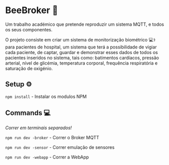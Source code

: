 # BeeBroker 🐝
Um trabalho académico que pretende reproduzir um sistema MQTT, e todos os seus componentes.

O projeto consiste em criar um sistema de monitorização biométrico 💻⚕️ para pacientes de hospital, um sistema que terá a possibilidade de vigiar cada paciente, de captar, guardar e demonstrar esses dados de todos os pacientes inseridos no sistema, tais como: batimentos cardíacos, pressão arterial, nível de glicémia, temperatura corporal, frequência respiratória e saturação de oxigénio. 

## Setup ⚙️
`npm install` - Instalar os modulos NPM

## Commands 💻
*Correr em terminais separados!*

`npm run dev -broker` - Correr o Broker MQTT

`npm run dev -sensor` - Correr emulação de sensores

`npm run dev -webapp` - Correr a WebApp

